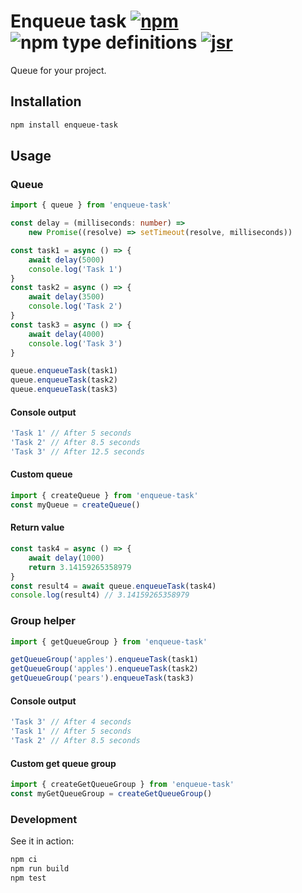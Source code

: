 # Enqueue task [![npm](https://img.shields.io/npm/v/enqueue-task.svg)](https://www.npmjs.com/package/enqueue-task) ![npm type definitions](https://img.shields.io/npm/types/enqueue-task.svg) [![jsr](https://img.shields.io/badge/jsr-F7DF1E)](https://jsr.io/@onset/enqueue-task)

Queue for your project.

## Installation

```bash
npm install enqueue-task
```

## Usage

### Queue

```typescript
import { queue } from 'enqueue-task'

const delay = (milliseconds: number) =>
	new Promise((resolve) => setTimeout(resolve, milliseconds))

const task1 = async () => {
	await delay(5000)
	console.log('Task 1')
}
const task2 = async () => {
	await delay(3500)
	console.log('Task 2')
}
const task3 = async () => {
	await delay(4000)
	console.log('Task 3')
}

queue.enqueueTask(task1)
queue.enqueueTask(task2)
queue.enqueueTask(task3)
```

#### Console output

```js
'Task 1' // After 5 seconds
'Task 2' // After 8.5 seconds
'Task 3' // After 12.5 seconds
```

#### Custom queue

```typescript
import { createQueue } from 'enqueue-task'
const myQueue = createQueue()
```

#### Return value

```typescript
const task4 = async () => {
	await delay(1000)
	return 3.14159265358979
}
const result4 = await queue.enqueueTask(task4)
console.log(result4) // 3.14159265358979
```

### Group helper

```typescript
import { getQueueGroup } from 'enqueue-task'

getQueueGroup('apples').enqueueTask(task1)
getQueueGroup('apples').enqueueTask(task2)
getQueueGroup('pears').enqueueTask(task3)
```

#### Console output

```js
'Task 3' // After 4 seconds
'Task 1' // After 5 seconds
'Task 2' // After 8.5 seconds
```

#### Custom get queue group

```typescript
import { createGetQueueGroup } from 'enqueue-task'
const myGetQueueGroup = createGetQueueGroup()
```

### Development

See it in action:

```bash
npm ci
npm run build
npm test
```

